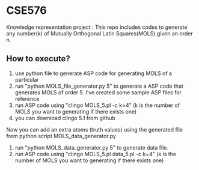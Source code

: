 # CSE576
Knowledge representation project :
This repo includes codes to generate any number(k) of Mutually Orthogonal Latin Squares(MOLS) given an order n. 

## How to execute?
1. use python file to generate ASP code for generating MOLS of a particular
2. run "python MOLS_file_generator.py 5" to generate a ASP code that generates MOLS of order 5. I've created some sample ASP files for reference
3. run ASP code using "clingo MOLS_5.pl -c k=4" (k is the number of MOLS you want to generating if there exists one)
4. you can download clingo 5.1 from github


Now you can add an extra atoms (truth values) using the generated file from python script MOLS_data_generator.py
1. run "python MOLS_data_generator.py 5" to generate data file.
2. run ASP code using "clingo MOLS_5.pl data_5.pl -c k=4" (k is the number of MOLS you want to generating if there exists one)